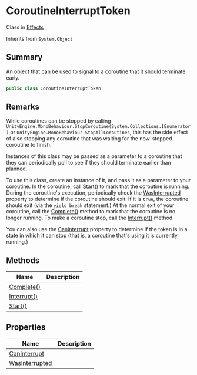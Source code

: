 # CoroutineInterruptToken

Class in [Effects](../)

Inherits from `System.Object`

## Summary

An object that can be used to signal to a coroutine that it should terminate early.

```csharp
public class CoroutineInterruptToken
```

## Remarks

While coroutines can be stopped by calling `UnityEngine.MonoBehaviour.StopCoroutine(System.Collections.IEnumerator)` or `UnityEngine.MonoBehaviour.StopAllCoroutines`, this has the side effect of also stopping any coroutine that was waiting for the now-stopped coroutine to finish.

Instances of this class may be passed as a parameter to a coroutine that they can periodically poll to see if they should terminate earlier than planned.

To use this class, create an instance of it, and pass it as a parameter to your coroutine. In the coroutine, call [Start()](yarn.unity.effects.coroutineinterrupttoken.start.md) to mark that the coroutine is running. During the coroutine's execution, periodically check the [WasInterrupted](yarn.unity.effects.coroutineinterrupttoken.wasinterrupted.md) property to determine if the coroutine should exit. If it is `true`, the coroutine should exit (via the `yield break` statement.) At the normal exit of your coroutine, call the [Complete()](yarn.unity.effects.coroutineinterrupttoken.complete.md) method to mark that the coroutine is no longer running. To make a coroutine stop, call the [Interrupt()](yarn.unity.effects.coroutineinterrupttoken.interrupt.md) method.

You can also use the [CanInterrupt](yarn.unity.effects.coroutineinterrupttoken.caninterrupt.md) property to determine if the token is in a state in which it can stop (that is, a coroutine that's using it is currently running.)

## Methods

| Name                                                                   | Description |
| ---------------------------------------------------------------------- | ----------- |
| [Complete()](yarn.unity.effects.coroutineinterrupttoken.complete.md)   |             |
| [Interrupt()](yarn.unity.effects.coroutineinterrupttoken.interrupt.md) |             |
| [Start()](yarn.unity.effects.coroutineinterrupttoken.start.md)         |             |

## Properties

| Name                                                                           | Description |
| ------------------------------------------------------------------------------ | ----------- |
| [CanInterrupt](yarn.unity.effects.coroutineinterrupttoken.caninterrupt.md)     |             |
| [WasInterrupted](yarn.unity.effects.coroutineinterrupttoken.wasinterrupted.md) |             |
